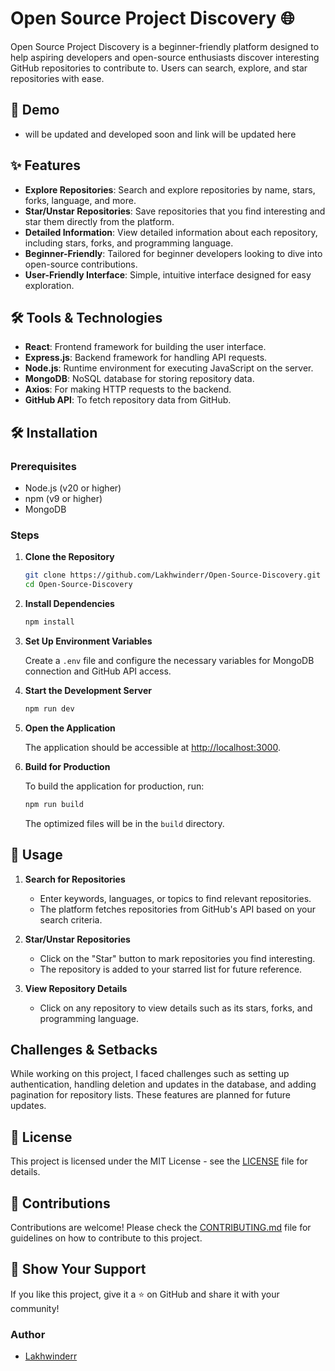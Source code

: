 

# Open Source Project Discovery 🌐

Open Source Project Discovery is a beginner-friendly platform designed to help aspiring developers and open-source enthusiasts discover interesting GitHub repositories to contribute to. Users can search, explore, and star repositories with ease.

## 🚀 Demo
- will be updated and developed soon and link will be updated here
## ✨ Features

- **Explore Repositories**: Search and explore repositories by name, stars, forks, language, and more.
- **Star/Unstar Repositories**: Save repositories that you find interesting and star them directly from the platform.
- **Detailed Information**: View detailed information about each repository, including stars, forks, and programming language.
- **Beginner-Friendly**: Tailored for beginner developers looking to dive into open-source contributions.
- **User-Friendly Interface**: Simple, intuitive interface designed for easy exploration.

## 🛠️ Tools & Technologies

- **React**: Frontend framework for building the user interface.
- **Express.js**: Backend framework for handling API requests.
- **Node.js**: Runtime environment for executing JavaScript on the server.
- **MongoDB**: NoSQL database for storing repository data.
- **Axios**: For making HTTP requests to the backend.
- **GitHub API**: To fetch repository data from GitHub.

## 🛠️ Installation

### Prerequisites

- Node.js (v20 or higher)
- npm (v9 or higher)
- MongoDB

### Steps

1. **Clone the Repository**

   ```bash
   git clone https://github.com/Lakhwinderr/Open-Source-Discovery.git
   cd Open-Source-Discovery
   ```

2. **Install Dependencies**

   ```bash
   npm install
   ```

3. **Set Up Environment Variables**

   Create a `.env` file and configure the necessary variables for MongoDB connection and GitHub API access.

4. **Start the Development Server**

   ```bash
   npm run dev
   ```

5. **Open the Application**

   The application should be accessible at [http://localhost:3000](http://localhost:3000).

6. **Build for Production**

   To build the application for production, run:

   ```bash
   npm run build
   ```

   The optimized files will be in the `build` directory.

## 📝 Usage

1. **Search for Repositories**

   - Enter keywords, languages, or topics to find relevant repositories.
   - The platform fetches repositories from GitHub's API based on your search criteria.

2. **Star/Unstar Repositories**

   - Click on the "Star" button to mark repositories you find interesting.
   - The repository is added to your starred list for future reference.

3. **View Repository Details**

   - Click on any repository to view details such as its stars, forks, and programming language.

## Challenges & Setbacks

While working on this project, I faced challenges such as setting up authentication, handling deletion and updates in the database, and adding pagination for repository lists. These features are planned for future updates.

## 📄 License

This project is licensed under the MIT License - see the [LICENSE](https://github.com/Lakhwinderr/Open-Source-Discovery/blob/main/LICENCE) file for details.

## 🤝 Contributions

Contributions are welcome! Please check the [CONTRIBUTING.md](CONTRIBUTING.md) file for guidelines on how to contribute to this project.

## 🌟 Show Your Support

If you like this project, give it a ⭐️ on GitHub and share it with your community!

### Author

- [Lakhwinderr](https://github.com/Lakhwinderr)
